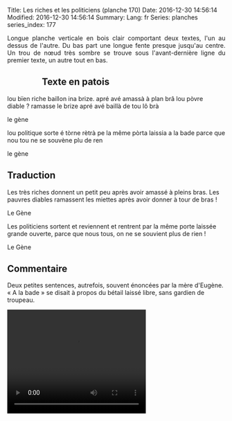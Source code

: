 Title: Les riches et les politiciens (planche 170)
Date: 2016-12-30 14:56:14
Modified: 2016-12-30 14:56:14
Summary: 
Lang: fr
Series: planches
series_index: 177

<p style="text-align:justify;">Longue planche verticale en bois clair
comportant deux textes, l'un au dessus de l'autre. Du bas part une
longue fente presque jusqu'au centre. Un trou de nœud très sombre se
trouve sous l'avant-dernière ligne du premier texte, un autre tout en
bas.</p>

<figure class="image-block" style="float: left;">
  <img alt="" src="{static}/images/planche170.png">
  <figcaption style="max-width: 195px"></figcaption>
</figure>

## Texte en patois

lou bïen riche baillon ina brize. apré avé amassà à plan brâ lou pòvre
diable ? ramasse le brize apré avé baillà de tou lô brà

le gène

lou politique sorte é tòrne rètrà pe la même pòrta laissia a la bade
parce que nou tou ne se souvène plu de ren

le gène

## Traduction

Les très riches donnent un petit peu après avoir amassé à pleins
bras. Les pauvres diables ramassent les miettes après avoir donner à
tour de bras !

Le Gène

Les politiciens sortent et reviennent et rentrent par la même porte
laissée grande ouverte, parce que nous tous, on ne se souvient plus de
rien !

Le Gène

## Commentaire

Deux petites sentences, autrefois, souvent énoncées par la mère
d'Eugène. « A la bade » se disait à propos du bétail laissé libre,
sans gardien de troupeau.

<video width="320" height="240" controls>
  <source src="https://d1njpgd0ygatdn.cloudfront.net/video_170.mp4" type="video/mp4">
</video>
